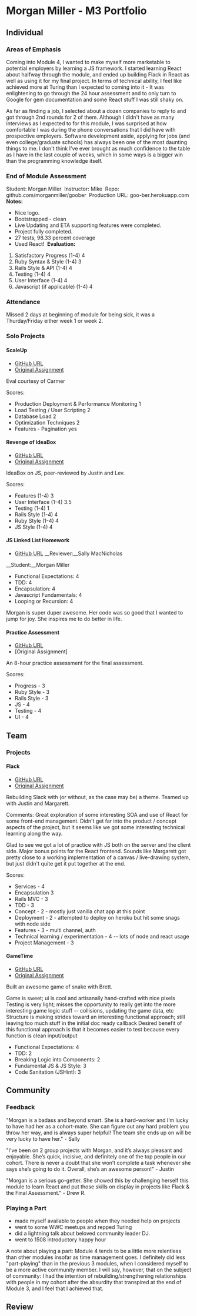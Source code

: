 # Morgan Miller - M3 Portfolio

## Individual

### Areas of Emphasis
Coming into Module 4, I wanted to make myself more marketable to potential employers by learning a JS framework. I started learning React about halfway through the module, and ended up building Flack in React as well as using it for my final project. In terms of technical ability, I feel like achieved more at Turing than I expected to coming into it - It was enlightening to go through the 24 hour assessment and to only turn to Google for gem documentation and some React stuff I was still shaky on.

As far as finding a job, I selected about a dozen companies to reply to and got through 2nd rounds for 2 of them. Although I didn't have as many interviews as I expected to for this module, I was surprised at how comfortable I was during the phone conversations that I did have with prospective employers. Software development aside, applying for jobs (and even college/graduate schools) has always been one of the most daunting things to me. I don't think I've ever brought as much confidence to the table as I have in the last couple of weeks, which in some ways is a bigger win than the programming knowledge itself.

### End of Module Assessment

Student: Morgan Miller
​
Instructor: Mike
​
Repo: github.com/morganmiller/goober
​
Production URL: goo-ber.herokuapp.com
​
__Notes:__
​
* Nice logo.
* Bootstrapped - clean
* Live Updating and ETA supporting features were completed.
* Project fully completed.
* 27 tests, 98.33 percent coverage
* Used React!
​
__Evaluation:__
​
1. Satisfactory Progress (1-4) 4
2. Ruby Syntax & Style (1-4) 3
3. Rails Style & API (1-4) 4
4. Testing (1-4) 4
5. User Interface (1-4) 4
6. Javascript (if applicable) (1-4) 4

### Attendance

Missed 2 days at beginning of module for being sick, it was a Thurday/Friday either week 1 or week 2.

### Solo Projects
#### ScaleUp

* [GitHub URL](https://github.com/morganmiller/scale-up)
* [Original Assignment](https://github.com/turingschool/curriculum/blob/master/source/projects/the_scale_up.markdown)

Eval courtesy of Carmer

Scores:
* Production Deployment & Performance Monitoring 1
* Load Testing / User Scripting 2
* Database Load 2
* Optimization Techniques 2
* Features - Pagination yes

#### Revenge of IdeaBox

* [GitHub URL](https://github.com/morganmiller/idea-box)
* [Original Assignment](https://github.com/turingschool/curriculum/blob/master/source/projects/revenge_of_idea_box.markdown)

IdeaBox on JS, peer-reviewed by Justin and Lev.

Scores:
* Features (1-4) 3
* User Interface (1-4) 3.5
* Testing (1-4) 1
* Rails Style (1-4) 4
* Ruby Style (1-4) 4
* JS Style (1-4) 4

#### JS Linked List Homework

* [GitHub URL](https://github.com/morganmiller/js-linked-list)
__Reviewer:__Sally MacNicholas

__Student:__Morgan Miller


* Functional Expectations: 4
* TDD: 4
* Encapsulation: 4
* Javascript Fundamentals: 4
* Looping or Recursion: 4

Morgan is super duper awesome. Her code was so good that I wanted to jump for joy. She inspires me to do better in life.


#### Practice Assessment

* [GitHub URL](https://github.com/morganmiller/reading-list)
* [Original Assignment]

An 8-hour practice assessment for the final assessment.

Scores:
* Progress - 3
* Ruby Style - 3
* Rails Style - 3
* JS - 4
* Testing - 4
* UI - 4

## Team

### Projects

#### Flack

* [GitHub URL](https://github.com/morganmiller/flack)
* [Original Assignment](https://github.com/turingschool/curriculum/blob/master/source/projects/flack.markdown)

Rebuilding Slack with (or without, as the case may be) a theme. Teamed up with Justin and Margarett.

Comments:
Great exploration of some interesting SOA and use of React for some front-end management. Didn't get far into the product / concept aspects of the project, but it seems like we got some interesting technical learning along the way.

Glad to see we got a lot of practice with JS both on the server and the client side. Major bonus points for the React frontend. Sounds like Margarett got pretty close to a working implementation of a canvas / live-drawing system, but just didn't quite get it put together at the end.

Scores:
* Services - 4
* Encapsulation 3
* Rails MVC - 3
* TDD - 3
* Concept - 2 - mostly just vanilla chat app at this point
* Deployment - 2 - attempted to deploy on heroku but hit some snags with node side
* Features - 3 - multi channel, auth
* Technical learning / experimentation - 4 -- lots of node and react usage
* Project Management - 3

#### GameTime

* [GitHub URL](https://github.com/morganmiller/snake)
* [Original Assignment](https://github.com/turingschool/lesson_plans/blob/master/ruby_04-apis_and_scalability/gametime_project.markdown)

Built an awesome game of snake with Brett.

Game is sweet; ui is cool and artisanally hand-crafted with nice pixels
Testing is very light; misses the opportunity to really get into the more interesting game logic stuff -- collisions, updating the game data, etc
Structure is making strides toward an interesting functional approach; still leaving too much stuff in the initial doc ready callback
Desired benefit of this functional approach is that it becomes easier to test because every function is clean input/output

* Functional Expectations: 4
* TDD: 2
* Breaking Logic into Components: 2
* Fundamental JS & JS Style: 3
* Code Sanitation (JSHint): 3

## Community

### Feedback

"Morgan is a badass and beyond smart. She is a hard-worker and I’m lucky to have had her as a cohort-mate. She can figure out any hard problem you throw her way, and is always super helpful! The team she ends up on will be very lucky to have her." - Sally

"I’ve been on 2 group projects with Morgan, and it’s always pleasant and enjoyable. She’s quick, incisive, and definitely one of the top people in our cohort. There is never a doubt that she won’t complete a task whenever she says she’s going to do it. Overall, she’s an awesome person!" - Justin

"Morgan is a serious go-getter. She showed this by challenging herself this module to learn React and put those skills on display in projects like Flack & the Final Assessment." - Drew R.


### Playing a Part

* made myself available to people when they needed help on projects
* went to some WWC meetups and repped Turing
* did a lightning talk about beloved community leader DJ.
* went to 1508 introductory happy hour

A note about playing a part: Module 4 tends to be a little more relentless than other modules insofar as time management goes. I definitely did less "part-playing" than in the previous 3 modules, when I considered myself to be a more active community member. I will say, however, that on the subject of community: I had the intention of rebuilding/strengthening relationships with people in my cohort after the absurdity that transpired at the end of Module 3, and I feel that I achieved that.

## Review
